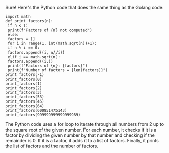 Sure! Here's the Python code that does the same thing as the Golang code:
```
import math
def print_factors(n):
 if n < 1:
 print(f"Factors of {n} not computed")
 else:
 factors = []
 for i in range(1, int(math.sqrt(n))+1):
 if n % i == 0:
 factors.append((i, n//i))
 elif i == math.sqrt(n):
 factors.append((i,))
 print(f"Factors of {n}: {factors}")
 print(f"Number of factors = {len(factors)}")
print_factors(-1)
print_factors(0)
print_factors(1)
print_factors(2)
print_factors(3)
print_factors(53)
print_factors(45)
print_factors(64)
print_factors(600851475143)
print_factors(999999999999999989)
```
The Python code uses a for loop to iterate through all numbers from 2 up to the square root of the given number. For each number, it checks if it is a factor by dividing the given number by that number and checking if the remainder is 0. If it is a factor, it adds it to a list of factors. Finally, it prints the list of factors and the number of factors.

